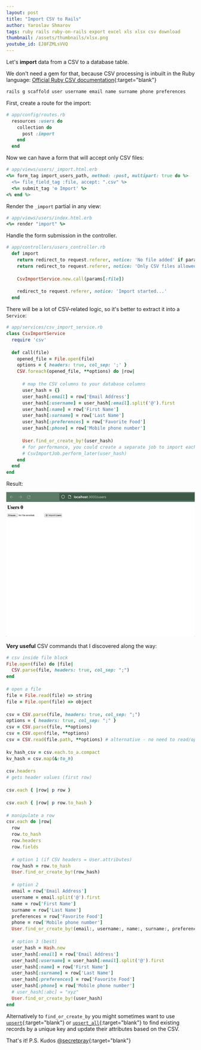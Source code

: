 ```yaml
---
layout: post
title: "Import CSV to Rails"
author: Yaroslav Shmarov
tags: ruby rails ruby-on-rails export excel xls xlsx csv download
thumbnail: /assets/thumbnails/xlsx.png
youtube_id: EJ8FZMLsVVQ
---
```


Let's **import** data from a CSV to a database table.

We don't need a gem for that, because CSV processing is inbuilt in the Ruby language:
[Official Ruby CSV documentation](https://ruby-doc.org/stdlib-3.0.0/libdoc/csv/rdoc/CSV.html){:target="blank"}

```ruby
rails g scaffold user username email name surname phone preferences
```

First, create a route for the import:

```ruby
# app/config/routes.rb
  resources :users do
    collection do
      post :import
    end
  end
```

Now we can have a form that will accept only CSV files:

```ruby
# app/views/users/_import.html.erb
<%= form_tag import_users_path, method: :post, multipart: true do %>
  <%= file_field_tag :file, accept: ".csv" %>
  <%= submit_tag '⚙️ Import' %>
<% end %>
```

Render the `_import` partial in any view:

```ruby
# app/views/users/index.html.erb
<%= render "import" %>
```

Handle the form submission in the controller.

```ruby
# app/controllers/users_controller.rb
  def import
    return redirect_to request.referer, notice: 'No file added' if params[:file].nil?
    return redirect_to request.referer, notice: 'Only CSV files allowed' unless params[:file].content_type == 'text/csv'

    CsvImportService.new.call(params[:file])

    redirect_to request.referer, notice: 'Import started...'
  end
```

There will be a lot of CSV-related logic, so it's better to extract it into a `Service`:

```ruby
# app/services/csv_import_service.rb
class CsvImportService
  require 'csv'

  def call(file)
    opened_file = File.open(file)
    options = { headers: true, col_sep: ';' }
    CSV.foreach(opened_file, **options) do |row|

      # map the CSV columns to your database columns
      user_hash = {}
      user_hash[:email] = row['Email Address']
      user_hash[:username] = user_hash[:email].split('@').first
      user_hash[:name] = row['First Name']
      user_hash[:surname] = row['Last Name']
      user_hash[:preferences] = row['Favorite Food']
      user_hash[:phone] = row['Mobile phone number']

      User.find_or_create_by!(user_hash)
      # for performance, you could create a separate job to import each user
      # CsvImportJob.perform_later(user_hash)
    end
  end
end
```

Result:

![import-csv-rails](/assets/images/import-csv-rails.gif)

**Very useful** CSV commands that I discovered along the way:

```ruby
# csv inside file block
File.open(file) do |file|
  CSV.parse(file, headers: true, col_sep: ";")
end

# open a file
file = File.read(file) => string
file = File.open(file) => object

csv = CSV.parse(file, headers: true, col_sep: ";")
options = { headers: true, col_sep: ";" }
csv = CSV.parse(file, **options)
csv = CSV.open(file, **options)
csv = CSV.read(file.path, **options) # alternative - no need to read/open file

kv_hash_csv = csv.each.to_a.compact
kv_hash = csv.map(&:to_h)

csv.headers
# gets header values (first row)

csv.each { |row| p row }

csv.each { |row| p row.to_hash }

# manipulate a row
csv.each do |row|
  row
  row.to_hash
  row.headers
  row.fields

  # option 1 (if CSV headers = User.attributes)
  row_hash = row.to_hash
  User.find_or_create_by!(row_hash)

  # option 2
  email = row['Email Address']
  username = email.split('@').first
  name = row['First Name']
  surname = row['Last Name']
  preferences = row['Favorite Food']
  phone = row['Mobile phone number']
  User.find_or_create_by!(email:, username:, name:, surname:, preferences:, phone:)

  # option 3 (best)
  user_hash = Hash.new
  user_hash[:email] = row['Email Address']
  user_hash[:username] = user_hash[:email].split('@').first
  user_hash[:name] = row['First Name']
  user_hash[:surname] = row['Last Name']
  user_hash[:preferences] = row['Favorite Food']
  user_hash[:phone] = row['Mobile phone number']
  # user_hash[:abc] = "xyz"
  User.find_or_create_by!(user_hash)
end
```

Alternatively to `find_or_create_by` you might sometimes want to use
[`upsert`](https://apidock.com/rails/v6.1.3.1/ActiveRecord/Persistence/ClassMethods/upsert){:target="blank"}
or
[`upsert_all`](https://apidock.com/rails/v6.1.3.1/ActiveRecord/Persistence/ClassMethods/upsert_all){:target="blank"}
to find existing records by a unique key and update their attributes based on the CSV.

That's it! P.S. Kudos [@secretpray](https://github.com/secretpray){:target="blank"}
